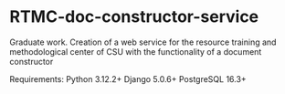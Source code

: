 # RTMC-doc-constructor-service
Graduate work. Creation of a web service for the resource training and methodological center of CSU with the functionality of a document constructor

Requirements:
  Python 3.12.2+
  Django 5.0.6+
  PostgreSQL 16.3+
